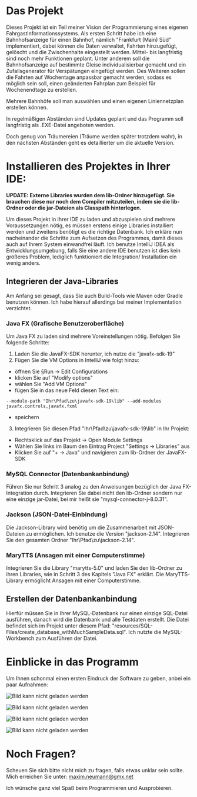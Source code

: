 # Das Projekt

Dieses Projekt ist ein Teil meiner Vision der Programmierung eines eigenen Fahrgastinformationssystems. Als ersten Schritt habe ich eine Bahnhofsanzeige für einen Bahnhof, nämlich "Frankfurt (Main) Süd" implementiert, dabei können die Daten verwaltet, Fahrten hinzugefügt, gelöscht und die Zwischenhalte eingestellt werden. Mittel- bis langfristig sind noch mehr Funktionen geplant. Unter anderem soll die Bahnhofsanzeige auf bestimmte Gleise individualisierbar gemacht und ein Zufallsgenerator für Verspätungen eingefügt werden. 
Des Weiteren sollen die Fahrten auf Wochentage anpassbar gemacht werden, sodass es möglich sein soll, einen geänderten Fahrplan zum Beispiel für Wochenendtage zu erstellen.

Mehrere Bahnhöfe soll man auswählen und einen eigenen Liniennetzplan erstellen können.

In regelmäßigen Abständen sind Updates geplant und das Programm soll langfristig als .EXE-Datei angeboten werden.

Doch genug von Träumereien (Träume werden später trotzdem wahr), in den nächsten Abständen geht es detaillierter um die aktuelle Version.

# Installieren des Projektes in Ihrer IDE:

**UPDATE: Externe Libraries wurden dem lib-Ordner hinzugefügt. Sie brauchen diese nur noch dem Compiler mitzuteilen, indem sie die lib-Ordner oder die jar-Dateien als Classpath hinterlegen.**



Um dieses Projekt in Ihrer IDE zu laden und abzuspielen sind mehrere Voraussetzungen nötig, es müssen erstens einige Libraries installiert werden und zweitens benötigt es die richtige Datenbank. 
Ich erkläre nun nacheinander die Schritte zum Aufsetzen des Programmes, damit dieses auch auf Ihrem System einwandfrei läuft.
Ich benutze IntelliJ IDEA als Entwicklungsumgebung, falls Sie eine andere IDE benutzen ist dies kein größeres Problem, lediglich funktioniert die Integration/ Installation ein wenig anders.

## Integrieren der Java-Libraries

Am Anfang sei gesagt, dass Sie auch Build-Tools wie Maven oder Gradle benutzen können. Ich habe hierauf allerdings bei meiner Implementation verzichtet.

### Java FX (Grafische Benutzeroberfläche)

Um Java FX zu laden sind mehrere Voreinstellungen nötig. Befolgen Sie folgende Schritte:
1. Laden Sie die JavaFX-SDK herunter, ich nutze die "javafx-sdk-19"
2. Fügen Sie die VM Options in IntelliJ wie folgt hinzu:
- öffnen Sie §Run -> Edit Configurations
- klicken Sie auf "Modify options"
- wählen Sie "Add VM Options"
- fügen Sie in das neue Feld diesen Text ein:
```
--module-path "Ihr\Pfad\zu\javafx-sdk-19\lib" --add-modules javafx.controls,javafx.fxml
```
- speichern
3. Integrieren Sie diesen Pfad "Ihr\Pfad\zu\javafx-sdk-19\lib" in Ihr Projekt:
- Rechtsklick auf das Projekt -> Open Module Settings
- Wählen Sie links im Baum den Eintrag Project "Settings -> Libraries" aus
- Klicken Sie auf "+ -> Java" und navigieren zum lib-Ordner der JavaFX-SDK

### MySQL Connector (Datenbankanbindung)

Führen Sie nur Schritt 3 analog zu den Anweisungen bezüglich der Java FX-Integration durch.
Integrieren Sie dabei nicht den lib-Ordner sondern nur eine einzige jar-Datei, bei mir heißt sie "mysql-connector-j-8.0.31".

### Jackson (JSON-Datei-Einbindung)

Die Jackson-Library wird benötig um die Zusammenarbeit mit JSON-Dateien zu ermöglichen.
Ich benutze die Version "jackson-2.14". Integrieren Sie den gesamten Ordner "Ihr\Pfad\zu\jackson-2.14".

### MaryTTS (Ansagen mit einer Computerstimme)

Integrieren Sie die Library "marytts-5.0" und laden Sie den lib-Ordner zu ihren Libraries, wie in Schritt 3 des Kapitels "Java FX" erklärt.
Die MaryTTS-Library ermöglicht Ansagen mit einer Computerstimme.

## Erstellen der Datenbankanbindung

Hierfür müssen Sie in Ihrer MySQL-Datenbank nur einen einzige SQL-Datei ausführen, danach wird die Datenbank und alle Testdaten erstellt.
Die Datei befindet sich im Projekt unter diesem Pfad: "resources/SQL-Files/create_database_withMuchSampleData.sql".
Ich nutzte die MySQL-Workbench zum Ausführen der Datei.

# Einblicke in das Programm

Um Ihnen schonmal einen ersten Eindruck der Software zu geben, anbei ein paar Aufnahmen:

![Bild kann nicht geladen werden](resources/img/forReadMe/bahnhofsanzeige.png?raw=true)

![Bild kann nicht geladen werden](resources/img/forReadMe/fahrtenhinzufuegen.png?raw=true)

![Bild kann nicht geladen werden](resources/img/forReadMe/fahrtenverwalten.png?raw=true)

![Bild kann nicht geladen werden](resources/img/forReadMe/zwischenhalte.png?raw=true)

# Noch Fragen?

Scheuen Sie sich bitte nicht mich zu fragen, falls etwas unklar sein sollte.
Mich erreichen Sie unter: maxim.neumann@gmx.net

Ich wünsche ganz viel Spaß beim Programmieren und Ausprobieren.